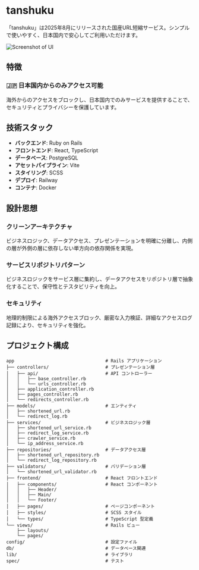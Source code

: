 # tanshuku

「tanshuku」は2025年8月にリリースされた国産URL短縮サービス。シンプルで使いやすく、日本国内で安心してご利用いただけます。

![Screenshot of UI](https://github.com/ryotanakata/tanshuku.site/raw/main/screenshot.gif)

## 特徴

### 🇯🇵 日本国内からのみアクセス可能

海外からのアクセスをブロックし、日本国内でのみサービスを提供することで、セキュリティとプライバシーを保護しています。

## 技術スタック

- **バックエンド**: Ruby on Rails
- **フロントエンド**: React, TypeScript
- **データベース**: PostgreSQL
- **アセットパイプライン**: Vite
- **スタイリング**: SCSS
- **デプロイ**: Railway
- **コンテナ**: Docker

## 設計思想

### クリーンアーキテクチャ

ビジネスロジック、データアクセス、プレゼンテーションを明確に分離し、内側の層が外側の層に依存しない単方向の依存関係を実現。

### サービスリポジトリパターン

ビジネスロジックをサービス層に集約し、データアクセスをリポジトリ層で抽象化することで、保守性とテスタビリティを向上。

### セキュリティ

地理的制限による海外アクセスブロック、厳密な入力検証、詳細なアクセスログ記録により、セキュリティを強化。

## プロジェクト構成

```
app                         　　　　　 # Rails アプリケーション
├── controllers/             　　　　　# プレゼンテーション層
│   ├── api/                 　　　　　# API コントローラー
│   │   ├── base_controller.rb
│   │   └── urls_controller.rb
│   ├── application_controller.rb
│   ├── pages_controller.rb
│   └── redirects_controller.rb
├── models/                  　　　　　# エンティティ
│   ├── shortened_url.rb
│   └── redirect_log.rb
├── services/                　　　　　# ビジネスロジック層
│   ├── shortened_url_service.rb
│   ├── redirect_log_service.rb
│   ├── crawler_service.rb
│   └── ip_address_service.rb
├── repositories/            　　　　　# データアクセス層
│   ├── shortened_url_repository.rb
│   └── redirect_log_repository.rb
├── validators/              　　　　　# バリデーション層
│   └── shortened_url_validator.rb
├── frontend/                　　　　　# React フロントエンド
│   ├── components/          　　　　　# React コンポーネント
│   │   ├── Header/
│   │   ├── Main/
│   │   └── Footer/
│   ├── pages/               　　　　　# ページコンポーネント
│   ├── styles/              　　　　　# SCSS スタイル
│   └── types/               　　　　　# TypeScript 型定義
└── views/                   　　　　　# Rails ビュー
    ├── layouts/
    └── pages/
config/                      　　　　　# 設定ファイル
db/                          　　　　　# データベース関連
lib/                         　　　　　# ライブラリ
spec/                        　　　　　# テスト
```
